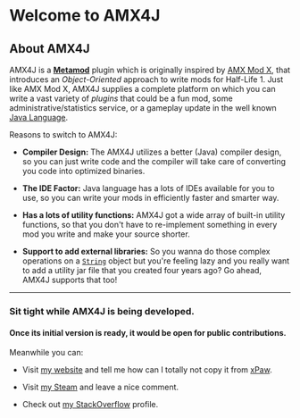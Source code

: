 # Welcome to AMX4J

## About AMX4J

AMX4J is a [**Metamod**](http://metamod.org/) plugin which is originally inspired by [AMX Mod X](http://www.amxmodx.org), that introduces an *Object-Oriented* approach to write mods for Half-Life 1. Just like AMX Mod X, AMX4J supplies a complete platform on which you can write a vast variety of *plugins* that could be a fun mod, some administrative/statistics service, or a gameplay update in the well known [Java Language](https://en.wikipedia.org/wiki/Java_(programming_language)).

Reasons to switch to AMX4J:

 - **Compiler Design:** The AMX4J utilizes a better (Java) compiler design, so you can just write code and the compiler will take care of converting you code into optimized binaries.
 
 - **The IDE Factor:** Java language has a lots of IDEs available for you to use, so you can write your mods in efficiently faster and smarter way.
 
 - **Has a lots of utility functions:** AMX4J got a wide array of built-in utility functions, so that you don't have to re-implement something in every mod you write and make your source shorter.
 
 - **Support to add external libraries:** So you wanna do those complex operations on a [`String`](https://docs.oracle.com/javase/7/docs/api/java/lang/String.html) object but you're feeling lazy and you really want to add a utility jar file that you created four years ago? Go ahead, AMX4J supports that too!
 
---

### Sit tight while AMX4J is being developed.
#### Once its initial version is ready, it would be open for public contributions.

Meanwhile you can:

 - Visit [my website](https://jgodara.github.io) and tell me how can I totally not copy it from [xPaw](https://xpaw.me/).
 
 - Visit [my Steam](https://steamcommunity.com/id/RealBuckSavage) and leave a nice comment.
 
 - Check out [my StackOverflow](https://stackoverflow.com/users/5766794/) profile.